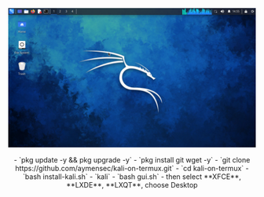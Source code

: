 <center><img src="./Screenshot_20240105-175502.png"></center>
<p align="center">
- `pkg update -y && pkg upgrade -y`
   - `pkg install git wget -y`
   - `git clone https://github.com/aymensec/kali-on-termux.git`
   - `cd kali-on-termux`
   - `bash install-kali.sh`
   - `kali`
   - `bash gui.sh`
   - then select **XFCE**, **LXDE**, **LXQT**, choose Desktop 
